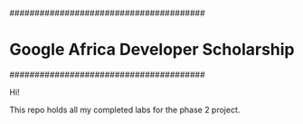 #######################################
# Google Africa Developer Scholarship #
#######################################


Hi! 

This repo holds all my completed labs for the phase 2 project.
